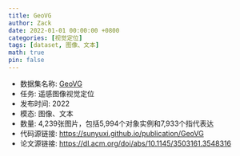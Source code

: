 ```yaml
---
title: GeoVG
author: Zack
date: 2022-01-01 00:00:00 +0800
categories: [视觉定位]
tags: [dataset, 图像、文本]
math: true
pin: false
---
```

- 数据集名称: [GeoVG](https://sunyuxi.github.io/publication/GeoVG)
- 任务: 遥感图像视觉定位
- 发布时间: 2022
- 模态: 图像、文本
- 数量: 4,239张图片，包括5,994个对象实例和7,933个指代表达
- 代码源链接: https://sunyuxi.github.io/publication/GeoVG
- 论文源链接: https://dl.acm.org/doi/abs/10.1145/3503161.3548316
